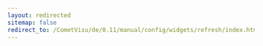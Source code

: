 ```yaml
---
layout: redirected
sitemap: false
redirect_to: /CometVisu/de/0.11/manual/config/widgets/refresh/index.html
---
```



